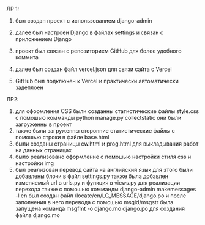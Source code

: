 ЛР 1:
1) был создан проект с использованием django-admin
2) далее был настроен Django в файлах settings и связан с приложением Django
3) проект был связан с репозиторием GitHub для более удобного коммита
4) далее был создан файл vercel.json для связи сайта с Vercel         

5) GitHub был подключен к Vercel и практически автоматически задеплоен

ЛР2:
1) для оформления CSS были созданны статистические файлы style.css с помошью комманды python manage.py collectstatic они были загруженны в проект
2) также были загруженны сторонние статистические файлы с помошью строки в файле base.html <link rel="stylesheet" href="{% static 'css/style.css' %}">
    <link rel="stylesheet" href="https://cdn.jsdelivr.net/npm/bootstrap@4.2.1/dist/css/bootstrap.min.css" integrity="sha384-GJzZqFGwb1QTTN6wy59ffF1BuGJpLSa9DkKMp0DgiMDm4iYMj70gZWKYbI706tWS" crossorigin="anonymous">
3) были созданы страницы cw.html и prog.html для выкладывания работ на данных страницах
4) было реализовано оформление с помошью настройки стиля css и настройки img
5) был реализован перевод сайта на английский язык для этого были добавлены блоки в файл settings.py также была добавлен изменяемый url в urls.py и функция в views.py для реализации перехода
     также с помошью комманды django-admin makemessages -l en был создан файл /locate/en/LC_MESSAGE/django.po и после заполнения в него перевода с помошью msgid/msgstr была запущена команда msgfmt -o django.mo django.po для создания файла django.mo
   
